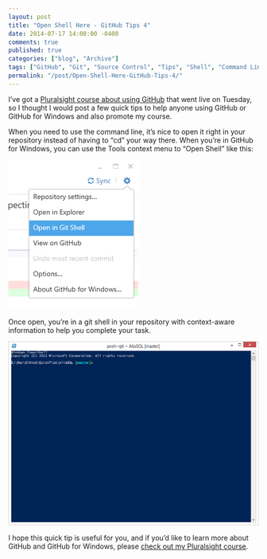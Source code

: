 ```yaml
---
layout: post
title: "Open Shell Here - GitHub Tips 4"
date: 2014-07-17 14:00:00 -0400
comments: true
published: true
categories: ["blog", "Archive"]
tags: ["GitHub", "Git", "Source Control", "Tips", "Shell", "Command Line", "Powershell"]
permalink: "/post/Open-Shell-Here-GitHub-Tips-4/"
---
```

<!-- more -->



<p>I’ve got a <a href="http://pluralsight.com/training/Courses/TableOfContents/github-windows-developers" target="_blank">Pluralsight course about using GitHub</a> that went live on Tuesday, so I thought I would post a few quick tips to help anyone using GitHub or GitHub for Windows and also promote my course.</p> <p>When you need to use the command line, it’s nice to open it right in your repository instead of having to “cd” your way there. When you’re in GitHub for Windows, you can use the Tools context menu to “Open Shell” like this:</p> <p><a href="/images/files/OpenGitShellContextMenu.png"><img title="OpenGitShellContextMenu" style="border-left-width: 0px; max-width: 100%; border-right-width: 0px; border-bottom-width: 0px; display: inline; border-top-width: 0px" border="0" alt="OpenGitShellContextMenu" src="/images/files/OpenGitShellContextMenu_thumb.png"></a> </p> <p>Once open, you’re in a git shell in your repository with context-aware information to help you complete your task.</p> <p><a href="/images/files/GitShellOpenInRepo.png"><img title="GitShellOpenInRepo" style="border-left-width: 0px; max-width: 100%; border-right-width: 0px; border-bottom-width: 0px; display: inline; border-top-width: 0px" border="0" alt="GitShellOpenInRepo" src="/images/files/GitShellOpenInRepo_thumb.png"></a> </p> <p>I hope this quick tip is useful for you, and if you’d like to learn more about GitHub and GitHub for Windows, please <a href="http://pluralsight.com/training/Courses/TableOfContents/github-windows-developers" target="_blank">check out my Pluralsight course</a>.</p>
